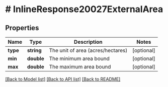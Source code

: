 # # InlineResponse20027ExternalArea

## Properties

Name | Type | Description | Notes
------------ | ------------- | ------------- | -------------
**type** | **string** | The unit of area (acres/hectares) | [optional]
**min** | **double** | The minimum area bound | [optional]
**max** | **double** | The maximum area bound | [optional]

[[Back to Model list]](../../README.md#models) [[Back to API list]](../../README.md#endpoints) [[Back to README]](../../README.md)

